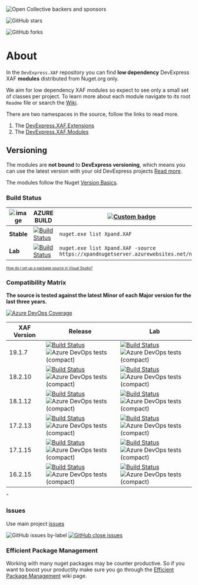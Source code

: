 ![Open Collective backers and sponsors](https://img.shields.io/opencollective/all/expand?label=PLEASE%20SPONSOR%20our%20activities%20if%20we%20helped%20your%20business&style=for-the-badge)

![GitHub stars](https://img.shields.io/github/stars/expandframework/devexpress.xaf?label=Star%20the%20project%20if%20you%20think%20it%20deserves%20it&style=social)

![GitHub forks](https://img.shields.io/github/forks/expandframework/Devexpress.Xaf?label=Fork%20the%20project%20to%20extend%20and%20contribute&style=social)


# About
In the `DevExpress.XAF` repository you can find **low dependency** DevExpress XAF **modules** distributed from Nuget.org only. 

We aim for low dependency XAF modules so expect to see only a small set of classes per project. To learn more about each module navigate to its root `Readme` file or search the [Wiki](http://xaf.wiki.expandframework.com).

There are two namespaces in the source, follow the links to read more. 
1. The [DevExpress.XAF.Extensions](https://github.com/eXpandFramework/XAF/blob/master/src/Extensions/)
2. The [DevExpress.XAF.Modules](https://github.com/eXpandFramework/XAF/tree/master/src/Modules)

## Versioning
The modules are **not bound** to **DevExpress versioning**, which means you can use the latest version with your old DevExpress projects [Read more](https://github.com/eXpandFramework/XAF/tree/master/tools/Xpand.VersionConverter).

The modules follow the Nuget [Version Basics](https://docs.microsoft.com/en-us/nuget/reference/package-versioning#version-basics).

### Build Status

| ![image](https://user-images.githubusercontent.com/159464/66713086-c8c5a800-edae-11e9-9bc1-73ffc0c215fb.png) | **AZURE BUILD** | [![Custom badge](https://img.shields.io/endpoint.svg?label=Nuget.org&url=https%3A%2F%2Fxpandnugetstats.azurewebsites.net%2Fapi%2Ftotals%2FXAF)](https://www.nuget.org/packages?q=Xpand.XAF) 
|----------|--------|--------
**Stable**|[![Build Status](https://dev.azure.com/eXpandDevOps/eXpandFramework/_apis/build/status/DevExpress.XAF-Release?branchName=master)](https://dev.azure.com/eXpandDevOps/eXpandFramework/_build/latest?definitionId=25&branchName=master)|`nuget.exe list Xpand.XAF`
**Lab**|[![Build Status](https://dev.azure.com/eXpandDevOps/eXpandFramework/_apis/build/status/Packages/XAF-Lab?branchName=lab)](https://dev.azure.com/eXpandDevOps/eXpandFramework/_build/latest?definitionId=23?branchName=lab)|`nuget.exe list Xpand.XAF -source https://xpandnugetserver.azurewebsites.net/nuget`
<sub><sup>[How do I set up a package source in Visual Studio?](https://go.microsoft.com/fwlink/?linkid=698608)</sup></sub>

### Compatibility Matrix

**The source is tested against the latest Minor of each Major version for the last three years.**

[![Azure DevOps Coverage](https://img.shields.io/azure-devops/coverage/eXpandDevOps/expandframework/25.svg?logo=azuredevops)](https://dev.azure.com/eXpandDevOps/eXpandFramework/_build/latest?definitionId=25)



|XAF Version   | Release  | Lab|
|---|---|---|
|19.1.7|[![Build Status](https://dev.azure.com/eXpandDevOps/eXpandFramework/_apis/build/status/Release-Builds/DevExpress.XAF-Release?branchName=master)](https://dev.azure.com/eXpandDevOps/eXpandFramework/_build/latest?definitionId=25&branchName=master)<br>![Azure DevOps tests (compact)](https://img.shields.io/azure-devops/tests/expanddevops/expandframework/25?label=%20)|[![Build Status](https://dev.azure.com/eXpandDevOps/eXpandFramework/_apis/build/status/lab-Builds/DevExpress.XAF-Lab?branchName=lab)](https://dev.azure.com/eXpandDevOps/eXpandFramework/_build/latest?definitionId=23&branchName=lab)<br>![Azure DevOps tests (compact)](https://img.shields.io/azure-devops/tests/expanddevops/expandframework/23?label=%20)
|18.2.10|[![Build Status](https://dev.azure.com/eXpandDevOps/eXpandFramework/_apis/build/status/Release-Builds/DevExpress.XAF-Release-18.2?branchName=master)](https://dev.azure.com/eXpandDevOps/eXpandFramework/_build/latest?definitionId=61&branchName=master)<br>![Azure DevOps tests (compact)](https://img.shields.io/azure-devops/tests/expanddevops/expandframework/61?label=%20)|[![Build Status](https://dev.azure.com/eXpandDevOps/eXpandFramework/_apis/build/status/lab-Builds/DevExpress.XAF-Lab-18.2?branchName=lab)](https://dev.azure.com/eXpandDevOps/eXpandFramework/_build/latest?definitionId=55&branchName=lab)<br>![Azure DevOps tests (compact)](https://img.shields.io/azure-devops/tests/expanddevops/expandframework/55?label=%20)
|18.1.12|[![Build Status](https://dev.azure.com/eXpandDevOps/eXpandFramework/_apis/build/status/Release-Builds/DevExpress.XAF-Release-18.1?branchName=master)](https://dev.azure.com/eXpandDevOps/eXpandFramework/_build/latest?definitionId=62&branchName=master)<br>![Azure DevOps tests (compact)](https://img.shields.io/azure-devops/tests/expanddevops/expandframework/62?label=%20)|[![Build Status](https://dev.azure.com/eXpandDevOps/eXpandFramework/_apis/build/status/lab-Builds/DevExpress.XAF-Lab-18.1?branchName=lab)](https://dev.azure.com/eXpandDevOps/eXpandFramework/_build/latest?definitionId=56&branchName=lab)<br>![Azure DevOps tests (compact)](https://img.shields.io/azure-devops/tests/expanddevops/expandframework/56?label=%20)
|17.2.13|[![Build Status](https://dev.azure.com/eXpandDevOps/eXpandFramework/_apis/build/status/Release-Builds/DevExpress.XAF-Release-17.2?branchName=master)](https://dev.azure.com/eXpandDevOps/eXpandFramework/_build/latest?definitionId=63&branchName=master)<br>![Azure DevOps tests (compact)](https://img.shields.io/azure-devops/tests/expanddevops/expandframework/63?label=%20)|[![Build Status](https://dev.azure.com/eXpandDevOps/eXpandFramework/_apis/build/status/lab-Builds/DevExpress.XAF-Lab-17.2?branchName=lab)](https://dev.azure.com/eXpandDevOps/eXpandFramework/_build/latest?definitionId=57&branchName=lab)<br>![Azure DevOps tests (compact)](https://img.shields.io/azure-devops/tests/expanddevops/expandframework/57?label=%20)
|17.1.15|[![Build Status](https://dev.azure.com/eXpandDevOps/eXpandFramework/_apis/build/status/Release-Builds/DevExpress.XAF-Release-17.1?branchName=master)](https://dev.azure.com/eXpandDevOps/eXpandFramework/_build/latest?definitionId=64&branchName=master)<br>![Azure DevOps tests (compact)](https://img.shields.io/azure-devops/tests/expanddevops/expandframework/64?label=%20)|[![Build Status](https://dev.azure.com/eXpandDevOps/eXpandFramework/_apis/build/status/lab-Builds/DevExpress.XAF-Lab-17.1?branchName=lab)](https://dev.azure.com/eXpandDevOps/eXpandFramework/_build/latest?definitionId=58&branchName=lab)<br>![Azure DevOps tests (compact)](https://img.shields.io/azure-devops/tests/expanddevops/expandframework/58?label=%20)
|16.2.15|[![Build Status](https://dev.azure.com/eXpandDevOps/eXpandFramework/_apis/build/status/Release-Builds/DevExpress.XAF-Release-16.2?branchName=master)](https://dev.azure.com/eXpandDevOps/eXpandFramework/_build/latest?definitionId=65&branchName=master)<br>![Azure DevOps tests (compact)](https://img.shields.io/azure-devops/tests/expanddevops/expandframework/65?label=%20)|[![Build Status](https://dev.azure.com/eXpandDevOps/eXpandFramework/_apis/build/status/lab-Builds/DevExpress.XAF-Lab-16.2?branchName=lab)](https://dev.azure.com/eXpandDevOps/eXpandFramework/_build/latest?definitionId=59&branchName=lab)<br>![Azure DevOps tests (compact)](https://img.shields.io/azure-devops/tests/expanddevops/expandframework/59?label=%20)
    "
### Issues
Use main project [issues](https://github.com/eXpandFramework/eXpand/issues/new?assignees=apobekiaris&labels=Question%2C+XAF&template=xaf--question.md&title=)

![GitHub issues by-label](https://img.shields.io/github/issues/expandframework/expand/Standalone_XAF_Modules.svg) [![GitHub close issues](https://img.shields.io/github/issues-closed/eXpandFramework/eXpand/Standalone_XAF_Modules.svg)](https://github.com/eXpandFramework/eXpand/issues?utf8=%E2%9C%93&q=is%3Aissue+is%3Aclosed+sort%3Aupdated-desc+label%3AXAF+)

### Efficient Package Management

Working with many nuget packages may be counter productive. So if you want to boost your productity make sure you go through the [Efficient Package Management](https://github.com/eXpandFramework/DevExpress.XAF/wiki/Efficient-package-management) wiki page.
